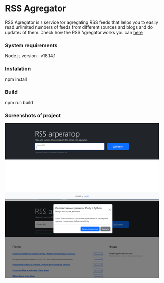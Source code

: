 # RSS Agregator

RSS Agregator is a service for agregating RSS feeds that helps you to easily read unlimited numbers of feeds from different sources and blogs and do updates of them. Check how the RSS Agregator works you can [here](https://rss-9cv9.onrender.com/).

### System requirements
Node.js version - v18.14.1

### Instalation
npm install

### Build
npm run build

### Screenshots of project
![screenshot](https://github.com/ivp9/frontend-project-11/blob/main/pictures/screenshot1.png)
![screenshot](https://github.com/ivp9/frontend-project-11/blob/main/pictures/screenshot2.png)
